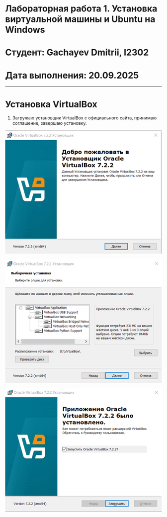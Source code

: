 # Лабораторная работа 1. Установка виртуальной машины и Ubuntu на Windows
# Студент: Gachayev Dmitrii, I2302
# Дата выполнения: 20.09.2025

---

# Установка VirtualBox
1. Загружаю установщик VirtualBox с официального сайта, принимаю соглашение, завершаю установку.

![image](screenshots/Screenshot_1.png)

![image](screenshots/Screenshot_2.png)

![image](screenshots/Screenshot_3.png)
